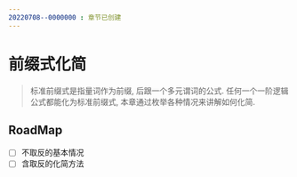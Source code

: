 ```yaml
---
20220708--0000000 : 章节已创建
---
```

# 前缀式化简

> 标准前缀式是指量词作为前缀, 后跟一个多元谓词的公式. 
> 任何一个一阶逻辑公式都能化为标准前缀式, 本章通过枚举各种情况来讲解如何化简. 

## RoadMap
- [ ] 不取反的基本情况
- [ ] 含取反的化简方法
